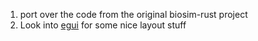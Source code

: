 1. port over the code from the original biosim-rust project
2. Look into [egui](https://github.com/emilk/egui) for some nice layout stuff